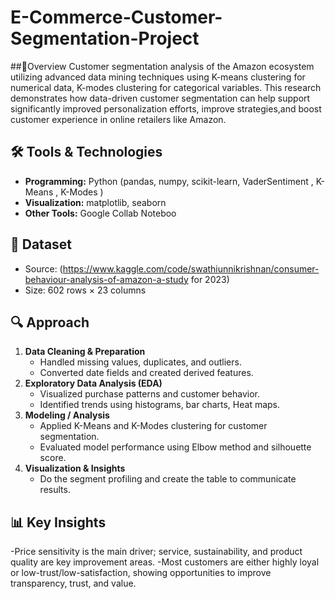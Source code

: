 # E-Commerce-Customer-Segmentation-Project
##📌Overview
Customer segmentation analysis of the Amazon ecosystem utilizing advanced data mining techniques using K-means clustering for numerical data, K-modes clustering for categorical variables.
This research demonstrates how data-driven customer segmentation can help support significantly improved personalization efforts, improve strategies,and boost customer experience in online
retailers like Amazon.
## 🛠️ Tools & Technologies
- **Programming:** Python (pandas, numpy, scikit-learn, VaderSentiment , K-Means , K-Modes )  
- **Visualization:** matplotlib, seaborn  
- **Other Tools:** Google Collab Noteboo
## 📂 Dataset
- Source: (https://www.kaggle.com/code/swathiunnikrishnan/consumer-behaviour-analysis-of-amazon-a-study for 2023)
- Size: 602 rows × 23 columns  
## 🔍 Approach
1. **Data Cleaning & Preparation**
   - Handled missing values, duplicates, and outliers.  
   - Converted date fields and created derived features.  
2. **Exploratory Data Analysis (EDA)**
   - Visualized purchase patterns and customer behavior.  
   - Identified trends using histograms, bar charts, Heat maps.
3. **Modeling / Analysis**
   - Applied K-Means and K-Modes clustering for customer segmentation.  
   - Evaluated model performance using Elbow method and silhouette score.
4. **Visualization & Insights**
   - Do the segment profiling and create the table to communicate results.  
## 📊 Key Insights
-Price sensitivity is the main driver; service, sustainability, and product quality are key improvement areas.
-Most customers are either highly loyal or low-trust/low-satisfaction, showing opportunities to improve transparency, trust, and value.
